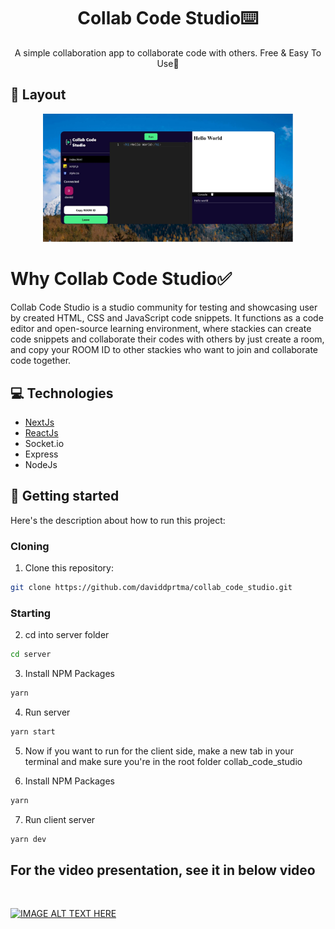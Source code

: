<h1 align="center" style="font-weight: bold;">Collab Code Studio⌨️</h1>
<p align="center">A simple collaboration app to collaborate code with others. Free & Easy To Use🎉</p>
<h2 id="layout">🎨 Layout</h2>
<p align="center">
<img src="https://github.com/daviddprtma/collab_code_studio/blob/009b373f1c4e68e7ba8b9caba0c365e930955d3b/public/collabcodestudio.png" alt="Random Image" width="400px">
</p>

# Why Collab Code Studio✅
Collab Code Studio is a studio community for testing and showcasing user by created HTML, CSS and JavaScript code snippets. It functions as a code editor and open-source learning environment, where stackies can create code snippets and collaborate their codes with others by just create a room, and copy your ROOM ID to other stackies who want to join and collaborate code together.

<h2 id="technologies">💻 Technologies</h2>

* [NextJs](https://nextjs.org/)
* [ReactJs](https://reactjs.org/)
* Socket.io
* Express
* NodeJs

<h2 id="started">🚀 Getting started</h2>

Here's the description about how to run this project:

<h3>Cloning</h3>

1. Clone this repository: 

```bash
git clone https://github.com/daviddprtma/collab_code_studio.git
```

<h3>Starting</h3>

2. cd into server folder 
```bash
cd server
```
3. Install NPM Packages
```bash
yarn
```
4. Run server
```bash
yarn start
```
5. Now if you want to run for the client side, make a new tab in your terminal and make sure you're in the root folder collab_code_studio

6. Install NPM Packages
```bash
yarn
```
7. Run client server
```bash
yarn dev
```

## For the video presentation, see it in below video
<br>

[![IMAGE ALT TEXT HERE](https://img.youtube.com/vi/ZKMy4XgnLxo/0.jpg)](https://www.youtube.com/watch?v=ZKMy4XgnLxo)
